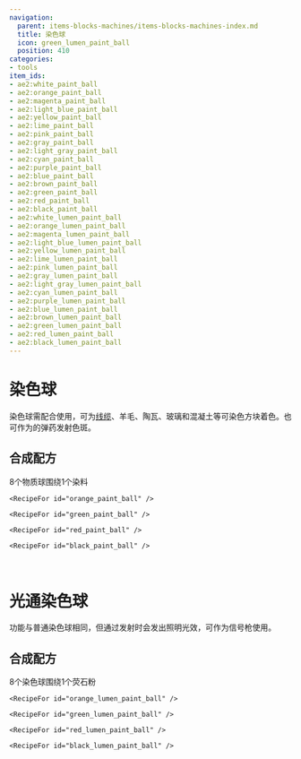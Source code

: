 ```yaml
---
navigation:
  parent: items-blocks-machines/items-blocks-machines-index.md
  title: 染色球
  icon: green_lumen_paint_ball
  position: 410
categories:
- tools
item_ids:
- ae2:white_paint_ball
- ae2:orange_paint_ball
- ae2:magenta_paint_ball
- ae2:light_blue_paint_ball
- ae2:yellow_paint_ball
- ae2:lime_paint_ball
- ae2:pink_paint_ball
- ae2:gray_paint_ball
- ae2:light_gray_paint_ball
- ae2:cyan_paint_ball
- ae2:purple_paint_ball
- ae2:blue_paint_ball
- ae2:brown_paint_ball
- ae2:green_paint_ball
- ae2:red_paint_ball
- ae2:black_paint_ball
- ae2:white_lumen_paint_ball
- ae2:orange_lumen_paint_ball
- ae2:magenta_lumen_paint_ball
- ae2:light_blue_lumen_paint_ball
- ae2:yellow_lumen_paint_ball
- ae2:lime_lumen_paint_ball
- ae2:pink_lumen_paint_ball
- ae2:gray_lumen_paint_ball
- ae2:light_gray_lumen_paint_ball
- ae2:cyan_lumen_paint_ball
- ae2:purple_lumen_paint_ball
- ae2:blue_lumen_paint_ball
- ae2:brown_lumen_paint_ball
- ae2:green_lumen_paint_ball
- ae2:red_lumen_paint_ball
- ae2:black_lumen_paint_ball
---
```


# 染色球

<Row gap="-8">
  <ItemImage id="white_paint_ball" scale="4" />

  <ItemImage id="orange_paint_ball" scale="4" />

  <ItemImage id="green_paint_ball" scale="4" />

  <ItemImage id="blue_paint_ball" scale="4" />

  <ItemImage id="red_paint_ball" scale="4" />
</Row>

染色球需配合<ItemLink id="color_applicator" />使用，可为[线缆](cables.md)、羊毛、陶瓦、玻璃和混凝土等可染色方块着色。也可作为<ItemLink id="matter_cannon" />的弹药发射色斑。

## 合成配方

8个物质球围绕1个染料

<Column>
  <Row>
    <RecipeFor id="white_paint_ball" />

    <RecipeFor id="orange_paint_ball" />

    <RecipeFor id="green_paint_ball" />
  </Row>

  <Row>
    <RecipeFor id="blue_paint_ball" />

    <RecipeFor id="red_paint_ball" />

    <RecipeFor id="black_paint_ball" />
  </Row>

  <br />
</Column>

# 光通染色球

<Row gap="-8">
  <ItemImage id="white_lumen_paint_ball" scale="4" />

  <ItemImage id="orange_lumen_paint_ball" scale="4" />

  <ItemImage id="green_lumen_paint_ball" scale="4" />

  <ItemImage id="blue_lumen_paint_ball" scale="4" />

  <ItemImage id="red_lumen_paint_ball" scale="4" />
</Row>

功能与普通染色球相同，但通过<ItemLink id="matter_cannon" />发射时会发出照明光效，可作为信号枪使用。

## 合成配方

8个染色球围绕1个荧石粉

<Column>
  <Row>
    <RecipeFor id="white_lumen_paint_ball" />

    <RecipeFor id="orange_lumen_paint_ball" />

    <RecipeFor id="green_lumen_paint_ball" />
  </Row>

  <Row>
    <RecipeFor id="blue_lumen_paint_ball" />

    <RecipeFor id="red_lumen_paint_ball" />

    <RecipeFor id="black_lumen_paint_ball" />
  </Row>
</Column>